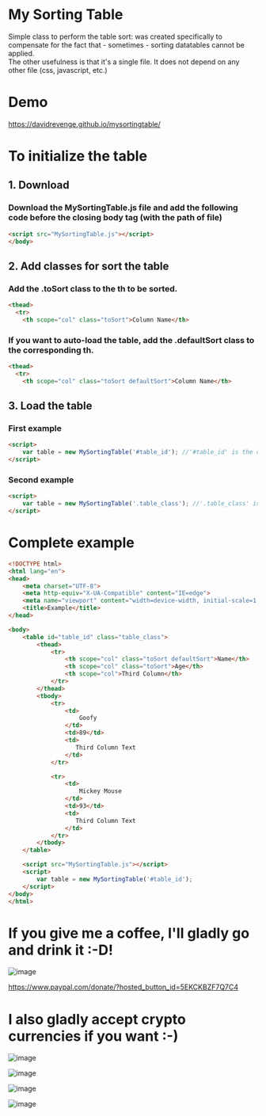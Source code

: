 # My Sorting Table
Simple class to perform the table sort: was created specifically to compensate for the fact that - sometimes - sorting datatables cannot be applied.<br>
The other usefulness is that it's a single file. It does not depend on any other file (css, javascript, etc.)
# Demo
<a href="https://davidrevenge.github.io/mysortingtable/" target="_blank">https://davidrevenge.github.io/mysortingtable/</a>

# To initialize the table
## 1. Download
### Download the MySortingTable.js file and add the following code before the closing body tag (with the path of file)
```html
<script src="MySortingTable.js"></script>
</body>
```
## 2. Add classes for sort the table
### Add the .toSort class to the th to be sorted.
```html
<thead>
  <tr>
    <th scope="col" class="toSort">Column Name</th>
```
### If you want to auto-load the table, add the .defaultSort class to the corresponding th.
```html
<thead>
  <tr>
    <th scope="col" class="toSort defaultSort">Column Name</th>
```
## 3. Load the table
### First example
```html
<script>
    var table = new MySortingTable('#table_id'); //'#table_id' is the css table selector
</script>
```
### Second example
```html
<script>
    var table = new MySortingTable('.table_class'); //'.table_class' is the css table selector
</script>
```

# Complete example
```html
<!DOCTYPE html>
<html lang="en">
<head>
    <meta charset="UTF-8">
    <meta http-equiv="X-UA-Compatible" content="IE=edge">
    <meta name="viewport" content="width=device-width, initial-scale=1.0">
    <title>Example</title>
</head>

<body>
    <table id="table_id" class="table_class">
        <thead>
            <tr>
                <th scope="col" class="toSort defaultSort">Name</th>
                <th scope="col" class="toSort">Age</th>
                <th scope="col">Third Column</th>
            </tr>
        </thead>
        <tbody>
            <tr>
                <td>
                    Goofy
                </td>
                <td>89</td>
                <td>
                   Third Column Text
                </td>
            </tr>

            <tr>
                <td>
                    Mickey Mouse
                </td>
                <td>93</td>
                <td>
                   Third Column Text
                </td>
            </tr>
        </tbody>
    </table>

    <script src="MySortingTable.js"></script>
    <script>
        var table = new MySortingTable('#table_id');
    </script>
</body>
</html>
```
# If you give me a coffee, I'll gladly go and drink it :-D! <br>
![image](https://user-images.githubusercontent.com/767664/145684817-aa4cc3ce-379d-4ac9-8a34-b623b41fdc03.png)

https://www.paypal.com/donate/?hosted_button_id=5EKCKBZF7Q7C4

# I also gladly accept crypto currencies if you want :-)

![image](https://user-images.githubusercontent.com/767664/145684749-3a2771f4-372f-47bc-be1e-a2850b681a30.png)

![image](https://user-images.githubusercontent.com/767664/145684842-a19481f0-2e48-408b-8024-763aff28296e.png)

![image](https://user-images.githubusercontent.com/767664/145684928-4c8e9917-4121-4e42-a02e-e3640032f5c6.png)

![image](https://user-images.githubusercontent.com/767664/145684939-972b40df-6891-4de0-aec3-623e3ece79de.png)
